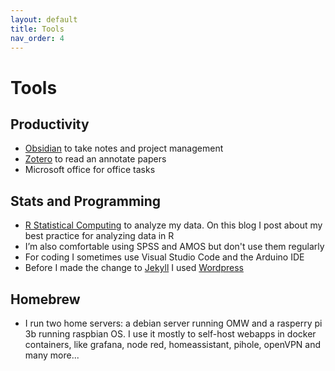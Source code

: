 ```yaml
---
layout: default
title: Tools
nav_order: 4
---
```


# Tools

## Productivity
- [Obsidian](https://obsidian.md/) to take notes and project management
- [Zotero](https://www.zotero.org/) to read an annotate papers
- Microsoft office for office tasks

## Stats and Programming
- [R Statistical Computing](https://www.r-project.org/) to analyze my data. On this blog I post about my best practice for analyzing data in R
- I’m also comfortable using SPSS and AMOS but don't use them regularly
- For coding I sometimes use Visual Studio Code and the Arduino IDE
- Before I made the change to [Jekyll](https://jekyllrb.com/) I used [Wordpress]( https://wordpress.com/)

## Homebrew
- I run two home servers: a debian server running OMW and a rasperry pi 3b running raspbian OS. I use it mostly to self-host webapps in docker containers, like grafana, node red, homeassistant, pihole, openVPN and many more...
